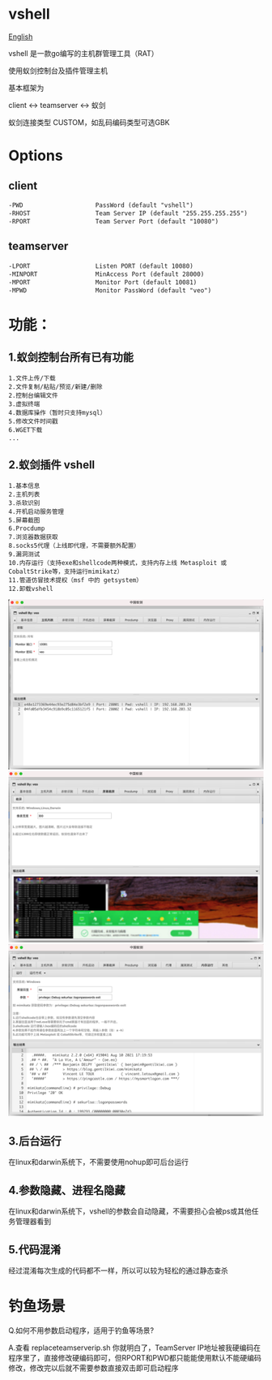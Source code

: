 # vshell

[English](https://github.com/veo/vshell/blob/main/README_en.md)

vshell 是一款go编写的主机群管理工具（RAT）

使用蚁剑控制台及插件管理主机

基本框架为

client <-> teamserver <-> 蚁剑

蚁剑连接类型 CUSTOM，如乱码编码类型可选GBK

# Options
## client
```
-PWD                    PassWord (default "vshell")
-RHOST                  Team Server IP (default "255.255.255.255")
-RPORT                  Team Server Port (default "10080")

```
## teamserver

```
-LPORT                  Listen PORT (default 10080)
-MINPORT                MinAccess Port (default 28000)
-MPORT                  Monitor Port (default 10081)
-MPWD                   Monitor PassWord (default "veo")

```

# 功能：

## 1.蚁剑控制台所有已有功能
```
1.文件上传/下载
2.文件复制/粘贴/预览/新建/删除
2.控制台编辑文件
3.虚拟终端
4.数据库操作（暂时只支持mysql）
5.修改文件时间戳
6.WGET下载
...
```


## 2.蚁剑插件 vshell
```
1.基本信息
2.主机列表
3.杀软识别
4.开机启动服务管理
5.屏幕截图
6.Procdump
7.浏览器数据获取
8.socks5代理（上线即代理，不需要额外配置）
9.漏洞测试
10.内存运行（支持exe和shellcode两种模式，支持内存上线 Metasploit 或 CobaltStrike等，支持运行mimikatz）
11.管道仿冒技术提权（msf 中的 getsystem）
12.卸载vshell
```
![](img/README/2021-10-05-17-26-19.png)
![](img/README/2021-10-05-17-26-54.png)
![](img/README/2021-10-12-16-49-35.png)

## 3.后台运行
在linux和darwin系统下，不需要使用nohup即可后台运行

## 4.参数隐藏、进程名隐藏
在linux和darwin系统下，vshell的参数会自动隐藏，不需要担心会被ps或其他任务管理器看到

## 5.代码混淆
经过混淆每次生成的代码都不一样，所以可以较为轻松的通过静态查杀

# 钓鱼场景

Q.如何不用参数启动程序，适用于钓鱼等场景?

A.查看 replaceteamserverip.sh 你就明白了，TeamServer IP地址被我硬编码在程序里了，直接修改硬编码即可，但RPORT和PWD都只能能使用默认不能硬编码修改，修改完以后就不需要参数直接双击即可启动程序
